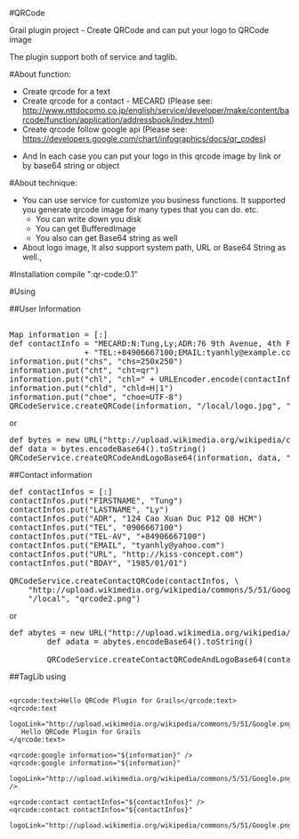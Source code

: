 #QRCode

Grail plugin project - Create QRCode and can put your logo to QRCode image

The plugin support both of service and taglib. 

#About function:

- Create qrcode for a text
- Create qrcode for a contact - MECARD (Please see: http://www.nttdocomo.co.jp/english/service/developer/make/content/barcode/function/application/addressbook/index.html)
- Create qrcode follow google api (Please see: https://developers.google.com/chart/infographics/docs/qr_codes)

* And In each case you can put your logo in this qrcode image by link or by base64 string or object

#About technique:

- You can use service for customize you business functions. It supported you generate qrcode image for many types that you can do. etc.
   + You can write down you disk
   + You can get BufferedImage
   + You also can get Base64 string as well
- About logo image, It also support system path, URL or Base64 String as well.,

#Installation
compile ":qr-code:0.1"

#Using

##User Information

<pre>

Map information = [:]
def contactInfo = "MECARD:N:Tung,Ly;ADR:76 9th Avenue, 4th Floor, New York, NY 10011;"\
                + "TEL:+84906667100;EMAIL:tyanhly@example.com;;"
information.put("chs", "chs=250x250")
information.put("cht", "cht=qr")
information.put("chl", "chl=" + URLEncoder.encode(contactInfo))
information.put("chld", "chld=H|1")
information.put("choe", "choe=UTF-8")
QRCodeService.createQRCode(information, "/local/logo.jpg", "/local", "qrcode.png")
</pre>

or

<pre>
def bytes = new URL("http://upload.wikimedia.org/wikipedia/commons/5/51/Google.png").getBytes()
def data = bytes.encodeBase64().toString()
QRCodeService.createQRCodeAndLogoBase64(information, data, "/local", "google.png" )
</pre>

##Contact information

<pre>
def contactInfos = [:]
contactInfos.put("FIRSTNAME", "Tung")
contactInfos.put("LASTNAME", "Ly")
contactInfos.put("ADR", "124 Cao Xuan Duc P12 Q8 HCM")
contactInfos.put("TEL", "0906667100")
contactInfos.put("TEL-AV", "+84906667100")
contactInfos.put("EMAIL", "tyanhly@yahoo.com")
contactInfos.put("URL", "http://kiss-concept.com")
contactInfos.put("BDAY", "1985/01/01")

QRCodeService.createContactQRCode(contactInfos, \
    "http://upload.wikimedia.org/wikipedia/commons/5/51/Google.png", \
    "/local", "qrcode2.png")
</pre>

or

<pre>
def abytes = new URL("http://upload.wikimedia.org/wikipedia/commons/5/51/Google.png").getBytes()
        def adata = abytes.encodeBase64().toString()

        QRCodeService.createContactQRCodeAndLogoBase64(contactInfos, dataa, "/local", "ibm.png" )
</pre>

##TagLib using
<pre>
<code>
&lt;qrcode:text&gt;Hello QRCode Plugin for Grails&lt;/qrcode:text&gt;
&lt;qrcode:text
   logoLink=&quot;http://upload.wikimedia.org/wikipedia/commons/5/51/Google.png&quot;&gt;
   Hello QRCode Plugin for Grails
&lt;/qrcode:text&gt;

&lt;qrcode:google information=&quot;${information}&quot; /&gt;
&lt;qrcode:google information=&quot;${information}&quot;
    logoLink=&quot;http://upload.wikimedia.org/wikipedia/commons/5/51/Google.png&quot; /&gt;

&lt;qrcode:contact contactInfos=&quot;${contactInfos}&quot; /&gt;
&lt;qrcode:contact contactInfos=&quot;${contactInfos}&quot; 
    logoLink=&quot;http://upload.wikimedia.org/wikipedia/commons/5/51/Google.png&quot;/&gt;
</code>
</pre>



